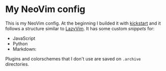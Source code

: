 # My NeoVim config

This is my NeoVim config. At the beginning I builded it with [kickstart](https://github.com/nvim-lua/kickstart.nvim) and it follows a structure similar to [LazyVim](https://github.com/LazyVim/LazyVim).
It has some custom *snippets* for:
- JavaScript
- Python
- Markdown:

Plugins and colorschemes that I don't use are saved on `.archive` directories.
